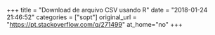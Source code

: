 +++
title = "Download de arquivo CSV usando R"
date = "2018-01-24 21:46:52"
categories = ["sopt"]
original_url = "https://pt.stackoverflow.com/q/271499"
at_home="no"
+++

